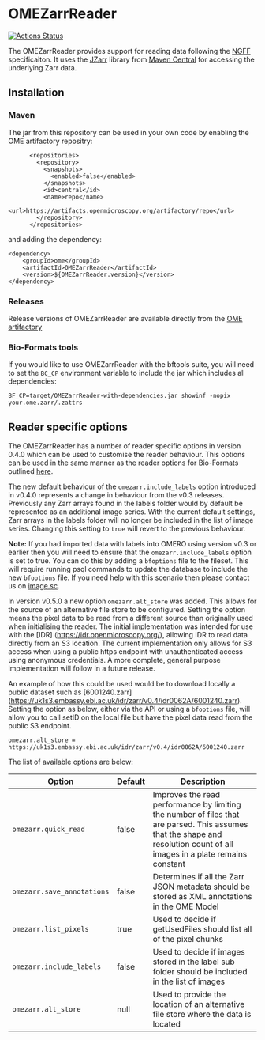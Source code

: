 # OMEZarrReader
[![Actions Status](https://github.com/ome/ZarrReader/workflows/Maven/badge.svg)](https://github.com/ome/ZarrReader/actions)

The OMEZarrReader provides support for reading data following the [NGFF](https://ngff.openmicroscopy.org/)
specificaiton. It uses the [JZarr](https://github.com/zarr-developers/jzarr) library from [Maven Central](https://central.sonatype.com/artifact/dev.zarr/jzarr/) for accessing the underlying Zarr data.

## Installation

### Maven

The jar from this repository can be used in your own code by enabling the OME artifactory repositry:

```
      <repositories>
        <repository>
          <snapshots>
            <enabled>false</enabled>
          </snapshots>
          <id>central</id>
          <name>repo</name>
          <url>https://artifacts.openmicroscopy.org/artifactory/repo</url>
        </repository>
      </repositories>
```
and adding the dependency:
```
<dependency>
    <groupId>ome</groupId>
    <artifactId>OMEZarrReader</artifactId>
    <version>${OMEZarrReader.version}</version>
</dependency>
```

### Releases

Release versions of OMEZarrReader are available directly from the [OME artifactory](https://artifacts.openmicroscopy.org/ui/repos/tree/General/ome.releases/ome/OMEZarrReader)

### Bio-Formats tools

If you would like to use OMEZarrReader with the bftools suite, you will need to set the `BC_CP`
environment variable to include the jar which includes all dependencies:

```
BF_CP=target/OMEZarrReader-with-dependencies.jar showinf -nopix your.ome.zarr/.zattrs
```

## Reader specific options

The OMEZarrReader has a number of reader specific options in version 0.4.0 which can be used to customise the reader behaviour. This options can be used in the same manner as the reader options for Bio-Formats outlined [here](https://bio-formats.readthedocs.io/en/latest/formats/options.html#usage). 

The new default behaviour of the `omezarr.include_labels` option introduced in v0.4.0 represents a change in behaviour from the v0.3 releases. Previously any Zarr arrays found in the labels folder would by default be represented as an additional image series. With the current default settings, Zarr arrays in the labels folder will no longer be included in the list of image series. Changing this setting to `true` will revert to the previous behaviour. 

**Note:** If you had imported data with labels into OMERO using version v0.3 or earlier then you will need to ensure that the `omezarr.include_labels` option is set to true. You can do this by adding a `bfoptions` file to the fileset. This will require running psql commands to update the database to include the new `bfoptions` file. If you need help with this scenario then please contact us on [image.sc](https://forum.image.sc/).

In version v0.5.0 a new option `omezarr.alt_store` was added. This allows for the source of an alternative file store to be configured. Setting the option means the pixel data to be read from a different source than originally used when initialising the reader. The initial implementation was intended for use with the [IDR] (https://idr.openmicroscopy.org/), allowing IDR to read data directly from an S3 location. The current implementation only allows for S3 access when using a public https endpoint with unauthenticated access using anonymous credentials. A more complete, general purpose implementation will follow in a future release.

An example of how this could be used would be to download locally a public dataset such as [6001240.zarr] (https://uk1s3.embassy.ebi.ac.uk/idr/zarr/v0.4/idr0062A/6001240.zarr). Setting the option as below, either via the API or using a `bfoptions` file, will allow you to call setID on the local file but have the pixel data read from the public S3 endpoint.
 
```
omezarr.alt_store = https://uk1s3.embassy.ebi.ac.uk/idr/zarr/v0.4/idr0062A/6001240.zarr
```

The list of available options are below:

| Option | Default | Description |
| --- | --- | --- |
| `omezarr.quick_read` | false | Improves the read performance by limiting the number of files that are parsed. This assumes that the shape and resolution count of all images in a plate remains constant  |
| `omezarr.save_annotations` | false | Determines if all the Zarr JSON metadata should be stored as XML annotations in the OME Model |
| `omezarr.list_pixels` | true | Used to decide if getUsedFiles should list all of the pixel chunks |
| `omezarr.include_labels` | false | Used to decide if images stored in the label sub folder should be included in the list of images |
| `omezarr.alt_store` | null | Used to provide the location of an alternative file store where the data is located |
